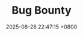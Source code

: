 ---
title: "Bug Bounty"
date: 2025-08-28 22:47:15 +0800
categories: [Bug Bounty, OWASP_TOP_10]
tags: [Bug Bounty]     # TAG names should always be lowercase
---